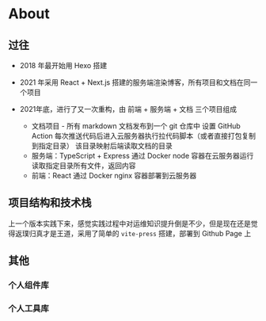 # About

## 过往

- 2018 年最开始用 Hexo 搭建

- 2021 年采用 React + Next.js 搭建的服务端渲染博客，所有项目和文档在同一个项目

- 2021年底，进行了又一次重构，由 前端 + 服务端 + 文档 三个项目组成
  - 文档项目  - 所有 markdown 文档发布到一个 git 仓库中
    设置 GitHub Action 每次推送代码后进入云服务器执行拉代码脚本（或者直接打包复制到指定目录）
    该目录映射后端读取文档的目录
  - 服务端：TypeScript + Express
    通过 Docker node 容器在云服务器运行
    读取指定目录所有文件，返回内容
  - 前端：React
    通过 Docker nginx 容器部署到云服务器

## 项目结构和技术栈

上一个版本实践下来，感觉实践过程中对运维知识提升倒是不少，但是现在还是觉得返璞归真才是王道，采用了简单的 `vite-press` 搭建，部署到 Github Page 上

## 其他

### 个人组件库

### 个人工具库